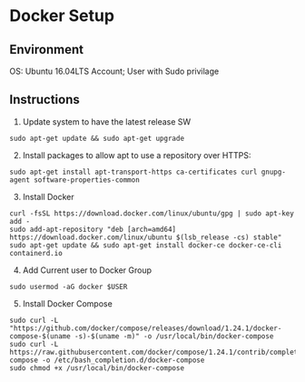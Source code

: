 # Docker Setup

## Environment

OS: Ubuntu 16.04LTS
Account; User with Sudo privilage

## Instructions

1. Update system to have the latest release SW

```
sudo apt-get update && sudo apt-get upgrade
```

2. Install packages to allow apt to use a repository over HTTPS:

```
sudo apt-get install apt-transport-https ca-certificates curl gnupg-agent software-properties-common
```

3. Install Docker

```
curl -fsSL https://download.docker.com/linux/ubuntu/gpg | sudo apt-key add -
sudo add-apt-repository "deb [arch=amd64] https://download.docker.com/linux/ubuntu $(lsb_release -cs) stable"
sudo apt-get update && sudo apt-get install docker-ce docker-ce-cli containerd.io
```

4. Add Current user to Docker Group

```
sudo usermod -aG docker $USER
```

5. Install Docker Compose

```
sudo curl -L "https://github.com/docker/compose/releases/download/1.24.1/docker-compose-$(uname -s)-$(uname -m)" -o /usr/local/bin/docker-compose
sudo curl -L https://raw.githubusercontent.com/docker/compose/1.24.1/contrib/completion/bash/docker-compose -o /etc/bash_completion.d/docker-compose
sudo chmod +x /usr/local/bin/docker-compose
```
